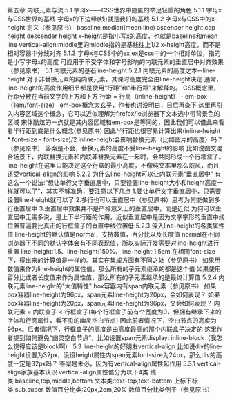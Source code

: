 第五章 内联元素与流
5.1 字母x——CSS世界中隐匿的举足轻重的角色
5.1.1 字母x与CSS世界的基线
字母x的下边缘(线)就是我们的基线
5.1.2 字母x与CSS中的x-height
定义（参见原书）
baseline
median(mean line)
ascender height
cap height
descender height
x-height是指小写x的高度，也就是baseline和mean line
vertical-align:middle里的middle指的是基线往上1/2 x-height高度，而不是相对容器中分线对齐
5.1.3 字母x与CSS中的ex
ex是css中的一个相对单位，指的是小写字母x的高度
可应用于不受字体和字号影响的内联元素的垂直居中对齐效果（参见原书）
5.1 内联元素的基石line-height
5.2.1 内联元素的高度之本--line-height
对于非替换元素的纯内联元素，其课时高度完全由line-height决定
通常，line-height的高度作用细节都是使用“行距”和“半行距”来解释的。
CSS概念里，行距分散在当前文字的上方和下方
行距 = 行高（inline-height） - em-box（1em/font-size）
em-box概念太玄乎，作者也讲没明白，日后再查下
这里再引入内容区域这个概念，它可以近似理解为firefox/ie浏览器下文本选中带背景色的区域
宋体酷炫的一点就是其内容区域和em-box是等同的，因此我们可以借此来看看半行距到底是什么概念(参见原书)
因此半行距也很容易计算出来(inline-height * font-size - font-size)/2
inline-height会影响替换元素（比如图片的高度）吗？（参见原书）
答案是不会，替换元素的高度不受line-height的影响
比如说图文混合场景下，内联替换元素和内联非替换元素在一起时，会共同形成一个行框盒子。line-height在这里只能决定这个行盒的最小高度，不像纯文本里那么威风，而且还受vertical-align的影响
5.2.2 为什么line-height可以让内联元素“垂直居中”
有这么一个说法:“想让单行文字垂直居中，只要设置line-height大小和height高度一样就可以了”，其实不够准确，要注意以下几点
1.要让单行文字垂直居中，只需要设置line-height就可以了
2.多行也可以垂直居中（参见原书）思考为何能做到多行垂直居中
3.垂直居中效果并不是严格意义上的垂直居中，而是近似
为何可以垂直居中无需多说，是上下半行距的作用，近似垂直居中是因为文字字形的垂直中线位置普遍要比真正的行框盒子的垂直中线位置低
5.2.3 深入line-height的各类属性值
line-height的默认值是normal，支持数值，百分比以及长度值
normal在不同浏览器下不同的默认字体会有不同表现值，所以实际开发需要对line-height进行重置
line-height:1.5、line-height:150%、line-height:1.5em 在相同font-size下，得出来的计算值是一样的。其实在集成方面有不同之处（参见原书）
如果用数值来作为line-height的属性值，那么所有的子元素继承的都是这个值
如果使用百分比或者长度值来作为属性值，那么所有的子元素继承的是最终计算值
5.2.4 内联元素line-height的"大值特性"
box容器内有span内联元素（参见原书）
如果box容器line-height为96px，span元素line-height为20px，会如何表现？
如果box容器line-height为20px，span元素line-height为96px，又会如何表现？
内联元素 = 内联盒子 < 行框盒子(每个行框盒子前有个宽度为0，但拥有继承下来的字体和行高属性，看不见的幽灵空白节点)
因此前者情况下，空白节点的高度为96px。后者情况下，行框盒子的高度是由高度最高的那个内联盒子决定的
这里作者提到如何避免“幽灵空白节点”，比如设置span元素display: inline-block（我怎么觉得应该是block啊）
5.3 line-height的好朋友vertical-align
比如说div的line-height设置为32px，没设height属性内span元素font-size为24px，那么div的高度一定是32px吗？
答案是未必，因为有vertical-align属性起作用
5.3.1 vertical-align家族基本认识
vertical-align属性值分为以下4类
线类:baseline,top,middle,bottom
文本类:text-top,text-bottom
上标下标类:sub,super
数值百分比类:20px,2em,20%
数值百分比类例子（参见原书）
